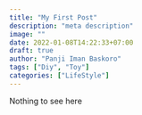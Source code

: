 ```yaml
---
title: "My First Post"
description: "meta description"
image: ""
date: 2022-01-08T14:22:33+07:00
draft: true
author: "Panji Iman Baskoro"
tags: ["Diy", "Toy"]
categories: ["LifeStyle"]
---
```


Nothing to see here
